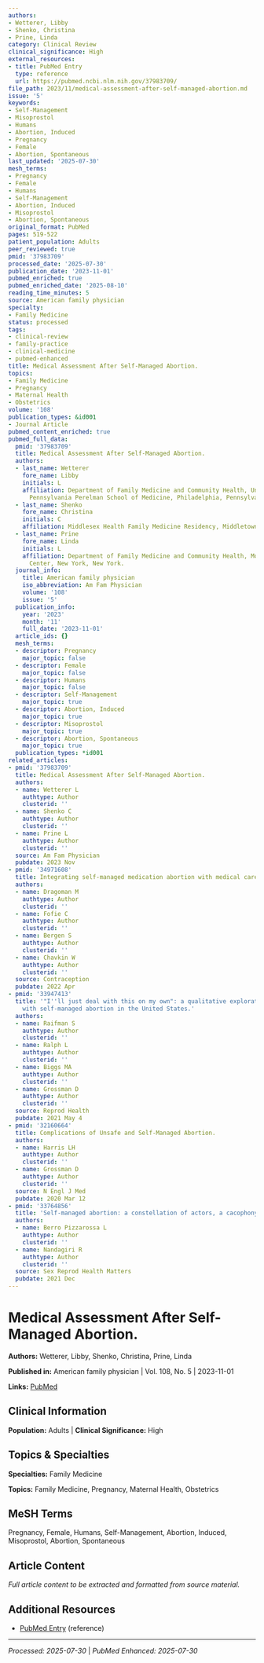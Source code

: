 ```yaml
---
authors:
- Wetterer, Libby
- Shenko, Christina
- Prine, Linda
category: Clinical Review
clinical_significance: High
external_resources:
- title: PubMed Entry
  type: reference
  url: https://pubmed.ncbi.nlm.nih.gov/37983709/
file_path: 2023/11/medical-assessment-after-self-managed-abortion.md
issue: '5'
keywords:
- Self-Management
- Misoprostol
- Humans
- Abortion, Induced
- Pregnancy
- Female
- Abortion, Spontaneous
last_updated: '2025-07-30'
mesh_terms:
- Pregnancy
- Female
- Humans
- Self-Management
- Abortion, Induced
- Misoprostol
- Abortion, Spontaneous
original_format: PubMed
pages: 519-522
patient_population: Adults
peer_reviewed: true
pmid: '37983709'
processed_date: '2025-07-30'
publication_date: '2023-11-01'
pubmed_enriched: true
pubmed_enriched_date: '2025-08-10'
reading_time_minutes: 5
source: American family physician
specialty:
- Family Medicine
status: processed
tags:
- clinical-review
- family-practice
- clinical-medicine
- pubmed-enhanced
title: Medical Assessment After Self-Managed Abortion.
topics:
- Family Medicine
- Pregnancy
- Maternal Health
- Obstetrics
volume: '108'
publication_types: &id001
- Journal Article
pubmed_content_enriched: true
pubmed_full_data:
  pmid: '37983709'
  title: Medical Assessment After Self-Managed Abortion.
  authors:
  - last_name: Wetterer
    fore_name: Libby
    initials: L
    affiliation: Department of Family Medicine and Community Health, University of
      Pennsylvania Perelman School of Medicine, Philadelphia, Pennsylvania.
  - last_name: Shenko
    fore_name: Christina
    initials: C
    affiliation: Middlesex Health Family Medicine Residency, Middletown, Connecticut.
  - last_name: Prine
    fore_name: Linda
    initials: L
    affiliation: Department of Family Medicine and Community Health, Mount Sinai Medical
      Center, New York, New York.
  journal_info:
    title: American family physician
    iso_abbreviation: Am Fam Physician
    volume: '108'
    issue: '5'
  publication_info:
    year: '2023'
    month: '11'
    full_date: '2023-11-01'
  article_ids: {}
  mesh_terms:
  - descriptor: Pregnancy
    major_topic: false
  - descriptor: Female
    major_topic: false
  - descriptor: Humans
    major_topic: false
  - descriptor: Self-Management
    major_topic: true
  - descriptor: Abortion, Induced
    major_topic: true
  - descriptor: Misoprostol
    major_topic: true
  - descriptor: Abortion, Spontaneous
    major_topic: true
  publication_types: *id001
related_articles:
- pmid: '37983709'
  title: Medical Assessment After Self-Managed Abortion.
  authors:
  - name: Wetterer L
    authtype: Author
    clusterid: ''
  - name: Shenko C
    authtype: Author
    clusterid: ''
  - name: Prine L
    authtype: Author
    clusterid: ''
  source: Am Fam Physician
  pubdate: 2023 Nov
- pmid: '34971608'
  title: Integrating self-managed medication abortion with medical care.
  authors:
  - name: Dragoman M
    authtype: Author
    clusterid: ''
  - name: Fofie C
    authtype: Author
    clusterid: ''
  - name: Bergen S
    authtype: Author
    clusterid: ''
  - name: Chavkin W
    authtype: Author
    clusterid: ''
  source: Contraception
  pubdate: 2022 Apr
- pmid: '33947413'
  title: '"I''ll just deal with this on my own": a qualitative exploration of experiences
    with self-managed abortion in the United States.'
  authors:
  - name: Raifman S
    authtype: Author
    clusterid: ''
  - name: Ralph L
    authtype: Author
    clusterid: ''
  - name: Biggs MA
    authtype: Author
    clusterid: ''
  - name: Grossman D
    authtype: Author
    clusterid: ''
  source: Reprod Health
  pubdate: 2021 May 4
- pmid: '32160664'
  title: Complications of Unsafe and Self-Managed Abortion.
  authors:
  - name: Harris LH
    authtype: Author
    clusterid: ''
  - name: Grossman D
    authtype: Author
    clusterid: ''
  source: N Engl J Med
  pubdate: 2020 Mar 12
- pmid: '33764856'
  title: 'Self-managed abortion: a constellation of actors, a cacophony of laws?'
  authors:
  - name: Berro Pizzarossa L
    authtype: Author
    clusterid: ''
  - name: Nandagiri R
    authtype: Author
    clusterid: ''
  source: Sex Reprod Health Matters
  pubdate: 2021 Dec
---
```


# Medical Assessment After Self-Managed Abortion.

**Authors:** Wetterer, Libby, Shenko, Christina, Prine, Linda

**Published in:** American family physician | Vol. 108, No. 5 | 2023-11-01

**Links:** [PubMed](https://pubmed.ncbi.nlm.nih.gov/37983709/)

## Clinical Information

**Population:** Adults | **Clinical Significance:** High

## Topics & Specialties

**Specialties:** Family Medicine

**Topics:** Family Medicine, Pregnancy, Maternal Health, Obstetrics

## MeSH Terms

Pregnancy, Female, Humans, Self-Management, Abortion, Induced, Misoprostol, Abortion, Spontaneous

## Article Content

*Full article content to be extracted and formatted from source material.*

## Additional Resources

- [PubMed Entry](https://pubmed.ncbi.nlm.nih.gov/37983709/) (reference)

---

*Processed: 2025-07-30* | *PubMed Enhanced: 2025-07-30*
